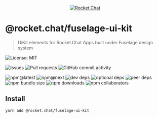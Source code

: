 <p align="center">
  <a href="https://rocket.chat" title="Rocket.Chat">
    <img src="https://user-images.githubusercontent.com/2263066/87240777-f5b4f300-c3f2-11ea-8a01-cc58fdf9a99a.png" alt="Rocket.Chat" />
  </a>
</p>

# @rocket.chat/fuselage-ui-kit

> UiKit elements for Rocket.Chat Apps built under Fuselage design system

![License: MIT](https://img.shields.io/github/license/RocketChat/Rocket.Chat.Fuselage?style=flat-square)

![Issues](https://img.shields.io/github/issues/RocketChat/Rocket.Chat.Fuselage/%F0%9F%93%A6%20fuselage-ui-kit?style=flat-square)
![Pull requests](https://img.shields.io/github/issues-pr/RocketChat/Rocket.Chat.Fuselage/%F0%9F%93%A6%20fuselage-ui-kit?style=flat-square)
![GitHub commit activity](https://img.shields.io/github/commit-activity/m/RocketChat/Rocket.Chat.Fuselage?style=flat-square)

![npm@latest](https://img.shields.io/npm/v/@rocket.chat/fuselage-ui-kit/latest?style=flat-square)
![npm@next](https://img.shields.io/npm/v/@rocket.chat/fuselage-ui-kit/next?style=flat-square)
![dev deps](https://img.shields.io/david/dev/RocketChat/Rocket.Chat.Fuselage?path=packages%2Ffuselage-ui-kit&style=flat-square)
![optional deps](https://img.shields.io/david/optional/RocketChat/Rocket.Chat.Fuselage?path=packages%2Ffuselage-ui-kit&style=flat-square)
![peer deps](https://img.shields.io/david/peer/RocketChat/Rocket.Chat.Fuselage?path=packages%2Ffuselage-ui-kit&style=flat-square)
![npm bundle size](https://img.shields.io/bundlephobia/min/@rocket.chat/fuselage-ui-kit?style=flat-square)
![npm downloads](https://img.shields.io/npm/dw/@rocket.chat/fuselage-ui-kit?style=flat-square)
![npm collaborators](https://img.shields.io/npm/collaborators/@rocket.chat/fuselage-ui-kit?style=flat-square)

## Install

```sh
yarn add @rocket.chat/fuselage-ui-kit
```

